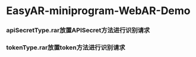 # EasyAR-miniprogram-WebAR-Demo

### apiSecretType.rar放置APISecret方法进行识别请求

### tokenType.rar放置token方法进行识别请求
